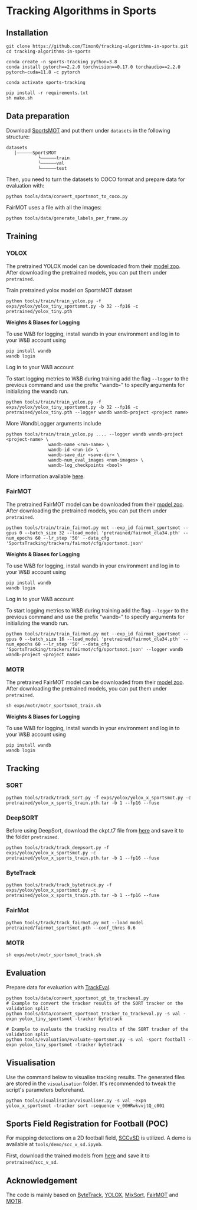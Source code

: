 # Tracking Algorithms in Sports

## Installation
```shell
git clone https://github.com/Timon0/tracking-algorithms-in-sports.git
cd tracking-algorithms-in-sports

conda create -n sports-tracking python=3.8
conda install pytorch==2.2.0 torchvision==0.17.0 torchaudio==2.2.0 pytorch-cuda=11.8 -c pytorch

conda activate sports-tracking

pip install -r requirements.txt
sh make.sh
```

## Data preparation

Download [SportsMOT](https://github.com/MCG-NJU/SportsMOT) and put them under `datasets` in the following structure:
```
datasets
   |——————SportsMOT
            └——————train
            └——————val
            └——————test

```

Then, you need to turn the datasets to COCO format and prepare data for evaluation with:

```shell
python tools/data/convert_sportsmot_to_coco.py
```

FairMOT uses a file with all the images:

```shell
python tools/data/generate_labels_per_frame.py
```

## Training

### YOLOX
The pretrained YOLOX model can be downloaded from their [model zoo](https://github.com/Megvii-BaseDetection/YOLOX). After downloading the pretrained models, you can put them under `pretrained`.

Train pretrained yolox model on SportsMOT dataset 
```shell
python tools/train/train_yolox.py -f exps/yolox/yolox_tiny_sportsmot.py -b 32 --fp16 -c pretrained/yolox_tiny.pth
```

**Weights & Biases for Logging**

To use W&B for logging, install wandb in your environment and log in to your W&B account using

```shell
pip install wandb
wandb login
```

Log in to your W&B account

To start logging metrics to W&B during training add the flag `--logger` to the previous command and use the prefix "wandb-" to specify arguments for initializing the wandb run.

```shell
python tools/train/train_yolox.py -f exps/yolox/yolox_tiny_sportsmot.py -b 32 --fp16 -c pretrained/yolox_tiny.pth --logger wandb wandb-project <project name>
```

More WandbLogger arguments include

```shell
python tools/train/train_yolox.py .... --logger wandb wandb-project <project-name> \
                wandb-name <run-name> \
                wandb-id <run-id> \
                wandb-save_dir <save-dir> \
                wandb-num_eval_images <num-images> \
                wandb-log_checkpoints <bool>
```

More information available [here](https://docs.wandb.ai/guides/integrations/other/yolox).

### FairMOT

The pretrained FairMOT model can be downloaded from their [model zoo](https://github.com/ifzhang/FairMOT). After downloading the pretrained models, you can put them under `pretrained`.


```shell
python tools/train/train_fairmot.py mot --exp_id fairmot_sportsmot --gpus 0 --batch_size 32 --load_model 'pretrained/fairmot_dla34.pth' --num_epochs 60 --lr_step '50' --data_cfg 'SportsTracking/trackers/fairmot/cfg/sportsmot.json'
```

**Weights & Biases for Logging**

To use W&B for logging, install wandb in your environment and log in to your W&B account using

```shell
pip install wandb
wandb login
```

Log in to your W&B account

To start logging metrics to W&B during training add the flag `--logger` to the previous command and use the prefix "wandb-" to specify arguments for initializing the wandb run.

```shell
python tools/train/train_fairmot.py mot --exp_id fairmot_sportsmot --gpus 0 --batch_size 16 --load_model 'pretrained/fairmot_dla34.pth' --num_epochs 60 --lr_step '50' --data_cfg 'SportsTracking/trackers/fairmot/cfg/sportsmot.json' --logger wandb wandb-project <project name>
```

### MOTR

The pretrained FairMOT model can be downloaded from their [model zoo](https://github.com/megvii-research/MOTR). After downloading the pretrained models, you can put them under `pretrained`.

```shell
sh exps/motr/motr_sportsmot_train.sh
```

**Weights & Biases for Logging**

To use W&B for logging, install wandb in your environment and log in to your W&B account using

```shell
pip install wandb
wandb login
```

## Tracking

### SORT

```shell
python tools/track/track_sort.py -f exps/yolox/yolox_x_sportsmot.py -c pretrained/yolox_x_sports_train.pth.tar -b 1 --fp16 --fuse
```

### DeepSORT

Before using DeepSort, download the ckpt.t7 file from [here](https://drive.google.com/drive/folders/1xhG0kRH1EX5B9_Iz8gQJb7UNnn_riXi6) and save it to the folder `pretrained`.

```shell
python tools/track/track_deepsort.py -f exps/yolox/yolox_x_sportsmot.py -c pretrained/yolox_x_sports_train.pth.tar -b 1 --fp16 --fuse
```

### ByteTrack

```shell
python tools/track/track_bytetrack.py -f exps/yolox/yolox_x_sportsmot.py -c pretrained/yolox_x_sports_train.pth.tar -b 1 --fp16 --fuse
```

### FairMot

```shell
python tools/track/track_fairmot.py mot --load_model pretrained/fairmot_sportsmot.pth --conf_thres 0.6
```

### MOTR

```shell
sh exps/motr/motr_sportsmot_track.sh
```

## Evaluation
Prepare data for evaluation with [TrackEval](https://github.com/JonathonLuiten/TrackEval).

```shell
python tools/data/convert_sportsmot_gt_to_trackeval.py
# Example to convert the tracker results of the SORT tracker on the validation split
python tools/data/convert_sportsmot_tracker_to_trackeval.py -s val -expn yolox_tiny_sportsmot -tracker bytetrack
```

```shell
# Example to evaluate the tracking results of the SORT tracker of the validation split
python tools/evaluation/evaluate-sportsmot.py -s val -sport football -expn yolox_tiny_sportsmot -tracker bytetrack
```

## Visualisation
Use the command below to visualise tracking results. The generated files are stored in the `visualisation` folder. It's recommended to tweak the script's parameters beforehand.

```shell
python tools/visualisation/visualiser.py -s val -expn yolox_x_sportsmot -tracker sort -sequence v_00HRwkvvjtQ_c001
```

## Sports Field Registration for Football (POC)
For mapping detections on a 2D football field, [SCCvSD](https://github.com/lood339/SCCvSD) is utilized. A demo is available at `tools/demo/scc_v_sd.ipynb`. 

First, download the trained models from [here](https://docs.google.com/uc?export=download&id=1EaBmCzl4xnuebfoQnxU1xQgNmBy7mWi2) and save it to `pretrained/scc_v_sd`.


## Acknowledgement

The code is mainly based on [ByteTrack](https://github.com/ifzhang/ByteTrack), [YOLOX](https://github.com/Megvii-BaseDetection/YOLOX), [MixSort](https://github.com/MCG-NJU/MixSort), [FairMOT](https://github.com/ifzhang/FairMOT) and [MOTR](https://github.com/megvii-research/MOTR).
